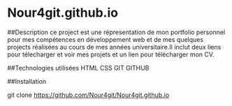 # Nour4git.github.io

##Description
ce project est une répresentation de mon portfolio personnel pour mes compétences en développement web et de mes quelques projects réalisées au cours de mes années universitaire.Il inclut deux liens pour télecharger et voir mes projets et un lien pour télécharger mon CV.

##Technologies utilisées
HTML
CSS
GIT 
GITHUB

##Installation

  git clone https://github.com/Nour4git/Nour4git.github.io


